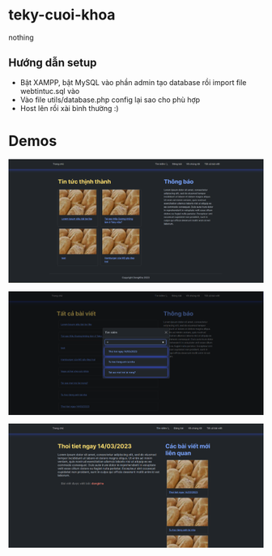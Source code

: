 # teky-cuoi-khoa
nothing

## Hướng dẫn setup
- Bật XAMPP, bật MySQL vào phần admin tạo database rồi import file webtintuc.sql vào
- Vào file utils/database.php config lại sao cho phù hợp
- Host lên rồi xài bình thường :)

# Demos

![screenshot](/demo/demo1.png)

![screenshot](/demo/demo2.png)

![screenshot](/demo/demo3.png)
